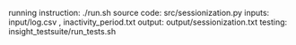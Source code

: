 running instruction: ./run.sh
source code: src/sessionization.py 
inputs: input/log.csv , inactivity_period.txt 
output: output/sessionization.txt
testing: insight_testsuite/run_tests.sh

